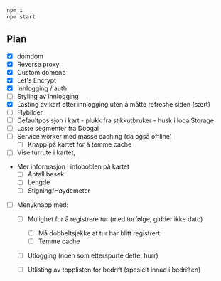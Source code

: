 ```Bash
npm i
npm start
```

## Plan

  - [x] domdom
  - [x] Reverse proxy
  - [x] Custom domene
  - [x] Let's Encrypt
  - [x] Innlogging / auth
  - [ ] Styling av innlogging
  - [x] Lasting av kart etter innlogging uten å måtte refreshe siden (sært)
  - [ ] Flybilder
  - [ ] Defaultposisjon i kart - plukk fra stikkutbruker - husk i localStorage
  - [ ] Laste segmenter fra Doogal
  - [ ] Service worker med masse caching (da også offline)
    - [ ] Knapp på kartet for å tømme cache
  - [ ] Vise turrute i kartet, 
  - Mer informasjon i infoboblen på kartet 
    - [ ] Antall besøk
    - [ ] Lengde
    - [ ] Stigning/Høydemeter
  - [ ] Menyknapp med:
    - [ ] Mulighet for å registrere tur (med turfølge, gidder ikke dato)
      - [ ] Må dobbeltsjekke at tur har blitt registrert
      - [ ] Tømme cache
    - [ ] Utlogging (noen som etterspurte dette, hurr)
    - [ ] Utlisting av topplisten for bedrift (spesielt innad i bedriften)



